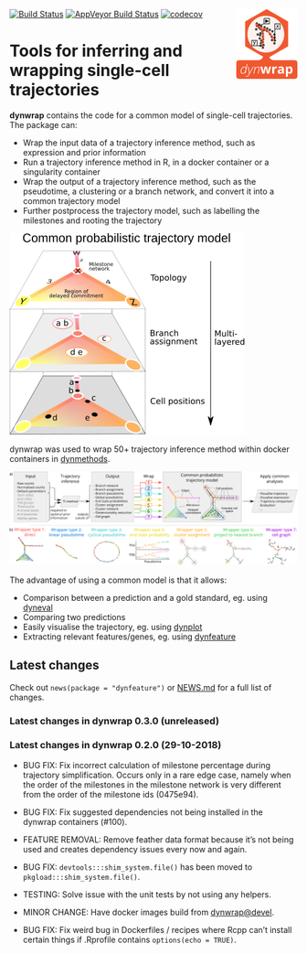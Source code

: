 
<!-- README.md is generated from README.Rmd. Please edit that file -->

[![Build
Status](https://img.shields.io/travis/dynverse/dynwrap.svg?logo=travis)](https://travis-ci.org/dynverse/dynwrap)
[![AppVeyor Build
Status](https://ci.appveyor.com/api/projects/status/github/dynverse/dynwrap?branch=master&svg=true)](https://ci.appveyor.com/project/dynverse/dynwrap)
[![codecov](https://codecov.io/gh/dynverse/dynwrap/branch/master/graph/badge.svg)](https://codecov.io/gh/dynverse/dynwrap)
<img src="man/figures/logo.png" align="right" />

# Tools for inferring and wrapping single-cell trajectories

**dynwrap** contains the code for a common model of single-cell
trajectories. The package can:

  - Wrap the input data of a trajectory inference method, such as
    expression and prior information
  - Run a trajectory inference method in R, in a docker container or a
    singularity container
  - Wrap the output of a trajectory inference method, such as the
    pseudotime, a clustering or a branch network, and convert it into a
    common trajectory model
  - Further postprocess the trajectory model, such as labelling the
    milestones and rooting the trajectory

![common trajectory model](man/figures/trajectory_model.png)

dynwrap was used to wrap 50+ trajectory inference method within docker
containers in [dynmethods](https://github.com/dynverse/dynmethods).

![](man/figures/overview_wrapping_v2.png)

The advantage of using a common model is that it allows:

  - Comparison between a prediction and a gold standard, eg. using
    [dyneval](https://www.github.com/dynverse/dyneval)
  - Comparing two predictions
  - Easily visualise the trajectory, eg. using
    [dynplot](https://www.github.com/dynverse/dynplot)
  - Extracting relevant features/genes, eg. using
    [dynfeature](https://www.github.com/dynverse/dynfeature)

## Latest changes

Check out `news(package = "dynfeature")` or [NEWS.md](inst/NEWS.md) for
a full list of
changes.

<!-- This section gets automatically generated from inst/NEWS.md, and also generates inst/NEWS -->

### Latest changes in dynwrap 0.3.0 (unreleased)

### Latest changes in dynwrap 0.2.0 (29-10-2018)

  - BUG FIX: Fix incorrect calculation of milestone percentage during
    trajectory simplification. Occurs only in a rare edge case, namely
    when the order of the milestones in the milestone network is very
    different from the order of the milestone ids (0475e94).

  - BUG FIX: Fix suggested dependencies not being installed in the
    dynwrap containers (\#100).

  - FEATURE REMOVAL: Remove feather data format because it’s not being
    used and creates dependency issues every now and again.

  - BUG FIX: `devtools:::shim_system.file()` has been moved to
    `pkgload:::shim_system.file()`.

  - TESTING: Solve issue with the unit tests by not using any helpers.

  - MINOR CHANGE: Have docker images build from <dynwrap@devel>.

  - BUG FIX: Fix weird bug in Dockerfiles / recipes where Rcpp can’t
    install certain things if .Rprofile contains `options(echo = TRUE)`.
